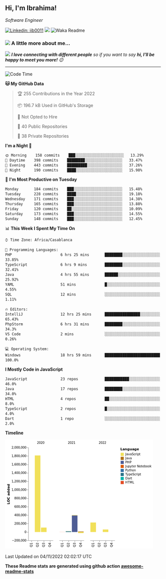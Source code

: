<h2>Hi, I'm Ibrahima! </h2>
<p><em>Software Engineer 
</em></p>


[![Linkedin: iib0011](https://img.shields.io/badge/-iib0011-blue?style=flat-square&logo=Linkedin&logoColor=white&link=https://www.linkedin.com/in/iib0011/)](https://www.linkedin.com/in/iib0011/)
![](https://visitor-badge.glitch.me/badge?page_id=iib0011)
![Waka Readme](https://github.com/iib0011/iib0011/workflows/Waka%20Readme/badge.svg)


### <img src="https://media.giphy.com/media/VgCDAzcKvsR6OM0uWg/giphy.gif" width="50"> A little more about me...  


<img src="https://media.giphy.com/media/LnQjpWaON8nhr21vNW/giphy.gif" width="60"> <em><b>I love connecting with different people</b> so if you want to say <b>hi, I'll be happy to meet you more!</b> 😊</em>

---
<!--START_SECTION:waka-->
![Code Time](http://img.shields.io/badge/Code%20Time-1%2C339%20hrs%2048%20mins-blue)

**🐱 My GitHub Data** 

> 🏆 255 Contributions in the Year 2022
 > 
> 📦 196.7 kB Used in GitHub's Storage 
 > 
> 🚫 Not Opted to Hire
 > 
> 📜 40 Public Repositories 
 > 
> 🔑 38 Private Repositories  
 > 
**I'm a Night 🦉** 

```text
🌞 Morning    158 commits    ███░░░░░░░░░░░░░░░░░░░░░░   13.29% 
🌆 Daytime    398 commits    ████████░░░░░░░░░░░░░░░░░   33.47% 
🌃 Evening    443 commits    █████████░░░░░░░░░░░░░░░░   37.26% 
🌙 Night      190 commits    ████░░░░░░░░░░░░░░░░░░░░░   15.98%

```
📅 **I'm Most Productive on Tuesday** 

```text
Monday       184 commits    ███░░░░░░░░░░░░░░░░░░░░░░   15.48% 
Tuesday      228 commits    ████░░░░░░░░░░░░░░░░░░░░░   19.18% 
Wednesday    171 commits    ███░░░░░░░░░░░░░░░░░░░░░░   14.38% 
Thursday     165 commits    ███░░░░░░░░░░░░░░░░░░░░░░   13.88% 
Friday       120 commits    ██░░░░░░░░░░░░░░░░░░░░░░░   10.09% 
Saturday     173 commits    ███░░░░░░░░░░░░░░░░░░░░░░   14.55% 
Sunday       148 commits    ███░░░░░░░░░░░░░░░░░░░░░░   12.45%

```


📊 **This Week I Spent My Time On** 

```text
⌚︎ Time Zone: Africa/Casablanca

💬 Programming Languages: 
PHP                      6 hrs 25 mins       ████████░░░░░░░░░░░░░░░░░   33.85% 
TypeScript               6 hrs 9 mins        ████████░░░░░░░░░░░░░░░░░   32.41% 
Java                     4 hrs 55 mins       ██████░░░░░░░░░░░░░░░░░░░   25.92% 
YAML                     51 mins             █░░░░░░░░░░░░░░░░░░░░░░░░   4.55% 
SQL                      12 mins             ░░░░░░░░░░░░░░░░░░░░░░░░░   1.11%

🔥 Editors: 
IntelliJ                 12 hrs 25 mins      ████████████████░░░░░░░░░   65.43% 
PhpStorm                 6 hrs 31 mins       ████████░░░░░░░░░░░░░░░░░   34.3% 
VS Code                  2 mins              ░░░░░░░░░░░░░░░░░░░░░░░░░   0.26%

💻 Operating System: 
Windows                  18 hrs 59 mins      █████████████████████████   100.0%

```

**I Mostly Code in JavaScript** 

```text
JavaScript               23 repos            ███████████░░░░░░░░░░░░░░   46.0% 
Java                     17 repos            ████████░░░░░░░░░░░░░░░░░   34.0% 
HTML                     4 repos             ██░░░░░░░░░░░░░░░░░░░░░░░   8.0% 
TypeScript               2 repos             █░░░░░░░░░░░░░░░░░░░░░░░░   4.0% 
Dart                     1 repo              ░░░░░░░░░░░░░░░░░░░░░░░░░   2.0%

```


**Timeline**

![Chart not found](https://raw.githubusercontent.com/iib0011/iib0011/master/charts/bar_graph.png) 


 Last Updated on 04/11/2022 02:02:17 UTC
<!--END_SECTION:waka-->

**These Readme stats are generated using github action [awesome-readme-stats](https://github.com/iib0011/waka-readme-stats)**
